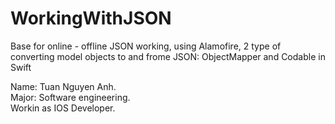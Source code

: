 # WorkingWithJSON
Base for online - offline JSON working, using Alamofire, 2 type of converting model objects to and frome JSON: ObjectMapper and Codable in Swift

Name: Tuan Nguyen Anh.<br />
Major: Software engineering.<br />
Workin as IOS Developer.
